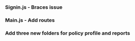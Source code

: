 ### Signin.js - Braces issue
### Main.js - Add routes

### Add three new folders for policy profile and reports